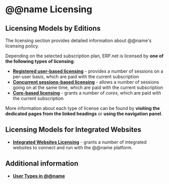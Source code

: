 # @@name Licensing

## Licensing Models by Editions

The licensing section provides detailed information about @@name's licensing policy.  

Depending on the selected subscription plan, ERP.net is licensed by **one of the following types of licensing**:  

* **[Registered user-based licensing](registered-user-based-licensing.md)** - provides a number of sessions on a per-user basis, which are paid with the current subscription 
* **[Concurrent sessions-based licensing](concurrent-sessions-based-licensing.md)** - allows a number of sessions going on at the same time, which are paid with the current subscription 
* **[Core-based licensing](core-licensing.md)** - grants a number of *cores*, which are paid with the current subscription 

More information about each type of license can be found by **visiting the dedicated pages from the linked headings** or **using the navigation panel**.  

## Licensing Models for Integrated Websites

* **[Integrated Websites Licensing](integrated-websites-licensing.md)** - grants a number of integrated websites to connect and run with the @@name platform.  

## Additional information

* **[User Types in @@name](user-types.md)**  
